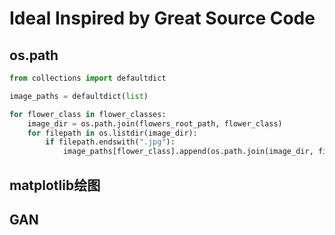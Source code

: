 # Ideal Inspired by Great Source Code

## os.path

```python
from collections import defaultdict

image_paths = defaultdict(list)

for flower_class in flower_classes:
    image_dir = os.path.join(flowers_root_path, flower_class)
    for filepath in os.listdir(image_dir):
        if filepath.endswith(".jpg"):
            image_paths[flower_class].append(os.path.join(image_dir, filepath))
```



## matplotlib绘图

## GAN

